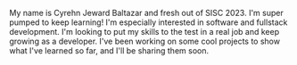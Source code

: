 My name is Cyrehn Jeward Baltazar and fresh out of SISC 2023.
I'm super pumped to keep learning! I'm especially interested in software and fullstack development. 
I'm looking to put my skills to the test in a real job and keep growing as a developer. 
I've been working on some cool projects to show what I've learned so far, and I'll be sharing them soon.
